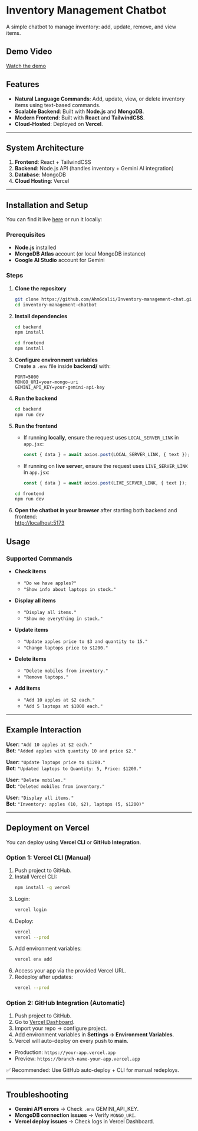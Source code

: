 # Inventory Management Chatbot

A simple chatbot to manage inventory: add, update, remove, and view items.  

## Demo Video 
[Watch the demo](https://drive.google.com/file/d/1JM-r1KukkzjtCm5zNHiCksZTGDkwKYDU/view?usp=sharing)

## Features

- **Natural Language Commands**: Add, update, view, or delete inventory items using text-based commands.
- **Scalable Backend**: Built with **Node.js** and **MongoDB**.
- **Modern Frontend**: Built with **React** and **TailwindCSS**.
- **Cloud-Hosted**: Deployed on **Vercel**.

---

## System Architecture

1. **Frontend**: React + TailwindCSS  
2. **Backend**: Node.js API (handles inventory + Gemini AI integration)  
3. **Database**: MongoDB  
4. **Cloud Hosting**: Vercel  

---
## Installation and Setup

You can find it live [here](https://inventory-fnd-chatbot.vercel.app/) or run it locally:

### Prerequisites

- **Node.js** installed  
- **MongoDB Atlas** account (or local MongoDB instance)  
- **Google AI Studio** account for Gemini  

### Steps

1. **Clone the repository**
   ```bash
   git clone https://github.com/Ahm6dalii/Inventory-management-chat.git
   cd inventory-management-chatbot
   ```

2. **Install dependencies**
   ```bash
   cd backend 
   npm install 
   ```
   ```bash
   cd frontend
   npm install
   ```

3. **Configure environment variables**  
   Create a `.env` file inside **backend/** with:
   ```env
   PORT=5000
   MONGO_URI=your-mongo-uri
   GEMINI_API_KEY=your-gemini-api-key
   ```

4. **Run the backend**
   ```bash
   cd backend 
   npm run dev 
   ```

5. **Run the frontend**  
   - If running **locally**, ensure the request uses `LOCAL_SERVER_LINK` in `app.jsx`:
     ```js
     const { data } = await axios.post(LOCAL_SERVER_LINK, { text });
     ```
   - If running on **live server**, ensure the request uses `LIVE_SERVER_LINK` in `app.jsx`:
     ```js
     const { data } = await axios.post(LIVE_SERVER_LINK, { text });
     ```

   ```bash
   cd frontend 
   npm run dev 
   ```

6. **Open the chatbot in your browser** after starting both backend and frontend:  
   [http://localhost:5173](http://localhost:5173)


## Usage

### Supported Commands

- **Check items**  
  - `"Do we have apples?"`  
  - `"Show info about laptops in stock."`  

- **Display all items**  
  - `"Display all items."`  
  - `"Show me everything in stock."`  

- **Update items**  
  - `"Update apples price to $3 and quantity to 15."`  
  - `"Change laptops price to $1200."`  

- **Delete items**  
  - `"Delete mobiles from inventory."`  
  - `"Remove laptops."`  

- **Add items**  
  - `"Add 10 apples at $2 each."`  
  - `"Add 5 laptops at $1000 each."`  

---

## Example Interaction

**User**: `"Add 10 apples at $2 each."`  
**Bot**: `"Added apples with quantity 10 and price $2."`  

**User**: `"Update laptops price to $1200."`  
**Bot**: `"Updated laptops to Quantity: 5, Price: $1200."`  

**User**: `"Delete mobiles."`  
**Bot**: `"Deleted mobiles from inventory."`  

**User**: `"Display all items."`  
**Bot**: `"Inventory: apples (10, $2), laptops (5, $1200)"`  

---

## Deployment on Vercel

You can deploy using **Vercel CLI** or **GitHub Integration**.

### Option 1: Vercel CLI (Manual)

1. Push project to GitHub.  
2. Install Vercel CLI:  
   ```bash
   npm install -g vercel
   ```
3. Login:  
   ```bash
   vercel login
   ```
4. Deploy:  
   ```bash
   vercel
   vercel --prod
   ```
5. Add environment variables:  
   ```bash
   vercel env add
   ```
6. Access your app via the provided Vercel URL.  
7. Redeploy after updates:  
   ```bash
   vercel --prod
   ```

### Option 2: GitHub Integration (Automatic)

1. Push project to GitHub.  
2. Go to [Vercel Dashboard](https://vercel.com/dashboard).  
3. Import your repo → configure project.  
4. Add environment variables in **Settings → Environment Variables**.  
5. Vercel will auto-deploy on every push to **main**.  

- Production: `https://your-app.vercel.app`  
- Preview: `https://branch-name-your-app.vercel.app`  

✅ Recommended: Use GitHub auto-deploy + CLI for manual redeploys.

---

## Troubleshooting

- **Gemini API errors** → Check `.env` GEMINI_API_KEY.  
- **MongoDB connection issues** → Verify `MONGO_URI`.  
- **Vercel deploy issues** → Check logs in Vercel Dashboard.  

